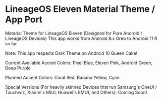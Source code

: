 # LineageOS Eleven Material Theme / App Port
 Material Theme for LineageOS Eleven (Designed for Pure Android / LineageOS Devices)
 This app works from Android 8.x Oreo to Android 11 R so far
 
 Note: This app respects Dark Theme on Android 10 Queen Cake!
 
 Current Available Accent Colors: Pixel Blue, Eleven Pink, Android Green, Deep Purple
 
 Planned Accent Colors: Coral Red, Banana Yellow, Cyan

 Special Versions (For heavily skinned Devices that run Samsung's OneUI / Touchwiz, Xiaomi's MIUI, Huawei's EMUI, and Others): Coming Soon!
